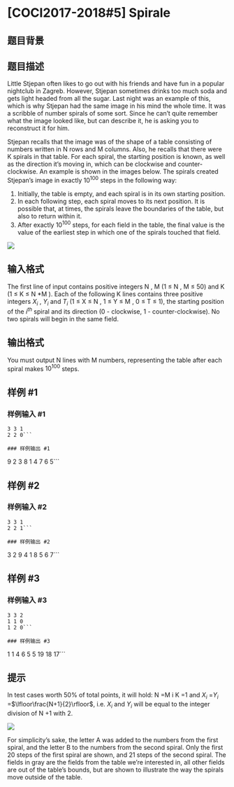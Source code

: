 # [COCI2017-2018#5] Spirale

## 题目背景



## 题目描述

Little Stjepan often likes to go out with his friends and have fun in a popular nightclub in
Zagreb. However, Stjepan sometimes drinks too much soda and gets light headed from all
the sugar. Last night was an example of this, which is why Stjepan had the same image in
his mind the whole time. It was a scribble of number spirals of some sort. Since he can’t
quite remember what the image looked like, but can describe it, he is asking you to
reconstruct it for him.

Stjepan recalls that the image was of the shape of a table consisting of numbers written in ​N
rows and ​M columns. Also, he recalls that there were ​K spirals in that table. For each spiral,
the starting position is known, as well as the direction it’s moving in, which can be clockwise
and counter-clockwise. An example is shown in the images below. The spirals created
Stjepan’s image in exactly $10^{100}$ steps in the following way:
1. Initially, the table is empty, and each spiral is in its own starting position.
2. In each following step, each spiral moves to its next position. It is possible that, at
times, the spirals leave the boundaries of the table, but also to return within it.
3. After exactly $10^{100}$ steps, for each field in the table, the final value is the value of the
earliest step in which one of the spirals touched that field.

![](https://cdn.luogu.com.cn/upload/pic/19205.png)

## 输入格式

The first line of input contains positive integers ​N
, ​M
(1 ≤ ​N
, ​M
≤ 50) and ​K
(1 ≤ ​K
≤ ​N
*​M
).
Each of the following ​K lines contains three positive integers ​$X_i$
, ​$Y_i$ and ​$T_i$ (1 ≤ ​X ≤ ​N
, 1 ≤ ​Y ≤
M
, 0 ≤ ​T ≤ 1), the starting position of the $i^{th}$
spiral and its direction (0 - clockwise, 1 -
counter-clockwise). No two spirals will begin in the same field.

## 输出格式

You must output ​N lines with ​M numbers, representing the table after each spiral makes
$10^{100}$ steps.

## 样例 #1

### 样例输入 #1
```
3 3 1
2 2 0```

### 样例输出 #1

```
9 2 3
8 1 4
7 6 5```

## 样例 #2

### 样例输入 #2
```
3 3 1
2 2 1```

### 样例输出 #2

```
3 2 9
4 1 8
5 6 7```

## 样例 #3

### 样例输入 #3
```
3 3 2
1 1 0
1 2 0```

### 样例输出 #3

```
1 1 4
6 5 5
19 18 17```

## 提示

In test cases worth 50% of total points, it will hold: ​N
=​M
i ​K
=1 and ​$X_i$
=​$Y_i$
=$\lfloor\frac{N+1}{2}\rfloor$, i.e. ​$X_i$
and ​$Y_i$ 
will be equal to the integer division of ​N
+1 with 2.

![](https://cdn.luogu.com.cn/upload/pic/19206.png)

For simplicity’s sake, the letter A was added to the numbers from the first spiral, and the letter B to the
numbers from the second spiral. Only the first 20 steps of the first spiral are shown, and 21 steps of
the second spiral. The fields in gray are the fields from the table we’re interested in, all other fields are
out of the table’s bounds, but are shown to illustrate the way the spirals move outside of the table.
